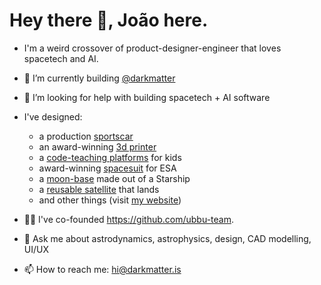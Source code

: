 # Hey there 🚀, João here.

- I'm a weird crossover of product-designer-engineer that loves spacetech and AI.

- 🤖 I’m currently building [@darkmatter](https://github.com/Darkmatter-AI)
- 🤔 I’m looking for help with building spacetech + AI software

- I've designed:
  - a production [sportscar](https://monte-negro.org/Draco)
  - an award-winning [3d printer](https://beeverycreative.com/product/beethefirstplus/)
  - a [code-teaching platforms](https://ubbu.io/) for kids
  - award-winning [spacesuit](https://monte-negro.org/StarKnight-Suit) for ESA
  - a [moon-base](https://monte-negro.org/Rosas-Lunar-Base-Design) made out of a Starship
  - a [reusable satellite](https://monte-negro.org/Nazare-Space-Capsule) that lands
  - and other things (visit [my website](https://monte-negro.org/))

- 👩‍🏫 I've co-founded https://github.com/ubbu-team.

- 💬 Ask me about astrodynamics, astrophysics, design, CAD modelling, UI/UX
- 📫 How to reach me: hi@darkmatter.is
